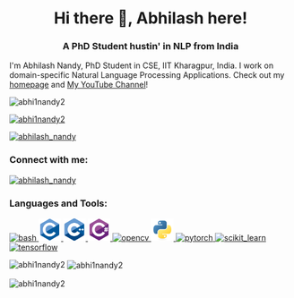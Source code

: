 <h1 align="center">Hi there 👋, Abhilash here!</h1>
<h3 align="center">A PhD Student hustin' in NLP from India</h3>

I'm Abhilash Nandy, PhD Student in CSE, IIT Kharagpur, India. I work on domain-specific Natural Language Processing Applications. Check out my [homepage](https://sites.google.com/view/abhilashnandy) and [My YouTube Channel](https://www.youtube.com/channel/UCe-LplscrCoSJ4kTIRTMaPQ)!

<p align="left"> <img src="https://komarev.com/ghpvc/?username=abhi1nandy2&label=Profile%20views&color=0e75b6&style=flat" alt="abhi1nandy2" /> </p>

<p align="left"> <a href="https://github.com/ryo-ma/github-profile-trophy"><img src="https://github-profile-trophy.vercel.app/?username=abhi1nandy2" alt="abhi1nandy2" /></a> </p>

<p align="left"> <a href="https://twitter.com/abhilash_nandy" target="blank"><img src="https://img.shields.io/twitter/follow/abhilash_nandy?logo=twitter&style=for-the-badge" alt="abhilash_nandy" /></a> </p>

<h3 align="left">Connect with me:</h3>
<p align="left">
<a href="https://twitter.com/abhilash_nandy" target="blank"><img align="center" src="https://raw.githubusercontent.com/rahuldkjain/github-profile-readme-generator/master/src/images/icons/Social/twitter.svg" alt="abhilash_nandy" height="30" width="40" /></a>
</p>

<h3 align="left">Languages and Tools:</h3>
<p align="left"> <a href="https://www.gnu.org/software/bash/" target="_blank"> <img src="https://www.vectorlogo.zone/logos/gnu_bash/gnu_bash-icon.svg" alt="bash" width="40" height="40"/> </a> <a href="https://www.cprogramming.com/" target="_blank"> <img src="https://raw.githubusercontent.com/devicons/devicon/master/icons/c/c-original.svg" alt="c" width="40" height="40"/> </a> <a href="https://www.w3schools.com/cpp/" target="_blank"> <img src="https://raw.githubusercontent.com/devicons/devicon/master/icons/cplusplus/cplusplus-original.svg" alt="cplusplus" width="40" height="40"/> </a> <a href="https://www.w3schools.com/cs/" target="_blank"> <img src="https://raw.githubusercontent.com/devicons/devicon/master/icons/csharp/csharp-original.svg" alt="csharp" width="40" height="40"/> </a> <a href="https://opencv.org/" target="_blank"> <img src="https://www.vectorlogo.zone/logos/opencv/opencv-icon.svg" alt="opencv" width="40" height="40"/> </a> <a href="https://www.python.org" target="_blank"> <img src="https://raw.githubusercontent.com/devicons/devicon/master/icons/python/python-original.svg" alt="python" width="40" height="40"/> </a> <a href="https://pytorch.org/" target="_blank"> <img src="https://www.vectorlogo.zone/logos/pytorch/pytorch-icon.svg" alt="pytorch" width="40" height="40"/> </a> <a href="https://scikit-learn.org/" target="_blank"> <img src="https://upload.wikimedia.org/wikipedia/commons/0/05/Scikit_learn_logo_small.svg" alt="scikit_learn" width="40" height="40"/> </a> <a href="https://www.tensorflow.org" target="_blank"> <img src="https://www.vectorlogo.zone/logos/tensorflow/tensorflow-icon.svg" alt="tensorflow" width="40" height="40"/> </a> </p>

<p><img align="left" src="https://github-readme-stats.vercel.app/api/top-langs?username=abhi1nandy2&show_icons=true&locale=en&layout=compact" alt="abhi1nandy2" /></p>

<p>&nbsp;<img align="center" src="https://github-readme-stats.vercel.app/api?username=abhi1nandy2&show_icons=true&locale=en" alt="abhi1nandy2" /></p>

<p><img align="center" src="https://github-readme-streak-stats.herokuapp.com/?user=abhi1nandy2&" alt="abhi1nandy2" /></p>

<!--
**abhi1nandy2/abhi1nandy2** is a ✨ _special_ ✨ repository because its `README.md` (this file) appears on your GitHub profile.

Here are some ideas to get you started:

- 🔭 I’m currently working on ...
- 🌱 I’m currently learning ...
- 👯 I’m looking to collaborate on ...
- 🤔 I’m looking for help with ...
- 💬 Ask me about ...
- 📫 How to reach me: ...
- 😄 Pronouns: ...
- ⚡ Fun fact: ...
-->
